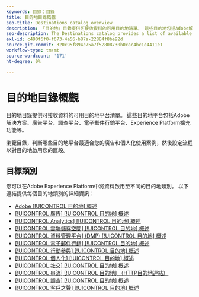 ```yaml
---
keywords: 目錄；目錄
title: 目的地目錄概觀
seo-title: Destinations catalog overview
description: 「目的地」目錄提供可接收資料的可用目的地清單。 這些目的地包括Adobe解決方案、廣告平台、調查平台、電子郵件行銷平台等。
seo-description: The Destinations catalog provides a list of available destinations that are ready to receive data. These destinations include Adobe solutions, advertising platforms, survey platforms, email marketing platforms, and more.
exl-id: c490f6f0-f673-4a56-b87a-22884f8be92d
source-git-commit: 320c95f894c75a7f52808730b0cac4bc1e4411e1
workflow-type: tm+mt
source-wordcount: '171'
ht-degree: 0%

---
```


# 目的地目錄概觀

目的地目錄提供可接收資料的可用目的地平台清單。 這些目的地平台包括Adobe解決方案、廣告平台、調查平台、電子郵件行銷平台、Experience Platform擴充功能等。

瀏覽目錄，判斷哪些目的地平台最適合您的廣告和個人化使用案例，然後設定流程以對目的地啟用您的區段。

## 目標類別

您可以在Adobe Experience Platform中將資料啟用至不同的目的地類別。 以下連結提供每個目的地類別的詳細資訊：

- [Adobe [!UICONTROL 目的地] 概述](adobe/overview.md)
- [[!UICONTROL 廣告] [!UICONTROL 目的地] 概述](advertising/overview.md)
- [[!UICONTROL Analytics] [!UICONTROL 目的地] 概述](analytics/overview.md)
- [[!UICONTROL 雲端儲存空間] [!UICONTROL 目的地] 概述](cloud-storage/overview.md)
- [[!UICONTROL 資料管理平台] (DMP) [!UICONTROL 目的地] 概述](data-management/overview.md)
- [[!UICONTROL 電子郵件行銷] [!UICONTROL 目的地] 概述](email-marketing/overview.md)
- [[!UICONTROL 行動參與] [!UICONTROL 目的地] 概述](mobile-engagement/overview.md)
- [[!UICONTROL 個人化] [!UICONTROL 目的地] 概述](personalization/overview.md)
- [[!UICONTROL 社交] [!UICONTROL 目的地] 概述](social/overview.md)
- [[!UICONTROL 串流] [!UICONTROL 目的地] （HTTP目的地連結）](streaming/http-destination.md)
- [[!UICONTROL 調查] [!UICONTROL 目的地] 概述](survey/overview.md)
- [[!UICONTROL 客戶之聲] [!UICONTROL 目的地] 概述](voice/overview.md)
